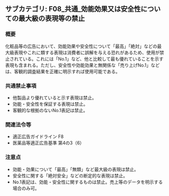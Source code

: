 ## サブカテゴリ: F08_共通_効能効果又は安全性についての最大級の表現等の禁止

### 概要
化粧品等の広告において、効能効果や安全性について「最高」「絶対」などの最大級表現やこれに類する表現は消費者に誤解を与える恐れがあるため、使用が禁止されている。これには「No.1」など、他と比較して最も優れていることを示す表現も含まれる。ただし、安全性や効能効果と無関係な「売り上げNo.1」などは、客観的調査結果を正確に明示すれば使用可能である。

### 共通禁止事項
- 他製品より優れていると示す表現は禁止。
- 効能・安全性を保証する表現は禁止。
- 客観的な根拠のないNo.1表記は禁止。

### 関連法令等
- 適正広告ガイドライン F8
- 医薬品等適正広告基準 第4の3（6）

### 注意点
- 効能・効果について「最高」「無類」など最大級の表現は禁止。
- 安全性に関する「絶対安全」などの断定的な表現は禁止。
- No.1表記は、効能・安全性に関するものは禁止。売上等のデータを明示する場合のみ可。

